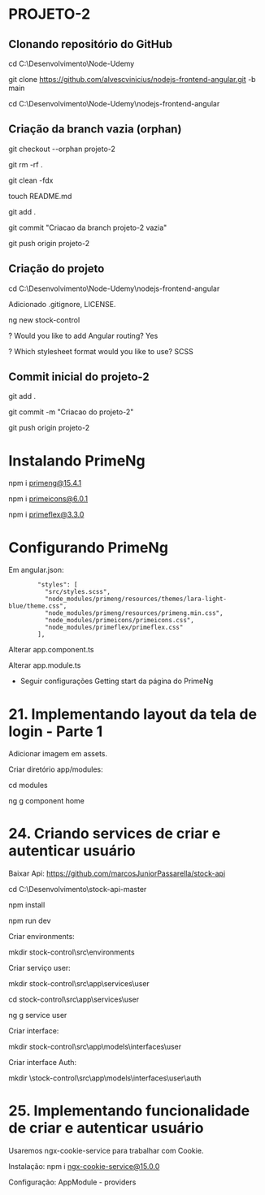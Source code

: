 # PROJETO-2

## Clonando repositório do GitHub

cd C:\Desenvolvimento\Node-Udemy

git clone https://github.com/alvescvinicius/nodejs-frontend-angular.git -b main

cd C:\Desenvolvimento\Node-Udemy\nodejs-frontend-angular

## Criação da branch vazia (orphan)

git checkout --orphan projeto-2

git rm -rf .

git clean -fdx

touch README.md

git add .

git commit "Criacao da branch projeto-2 vazia"

git push origin projeto-2

## Criação do projeto

cd C:\Desenvolvimento\Node-Udemy\nodejs-frontend-angular

Adicionado .gitignore, LICENSE.

ng new stock-control

? Would you like to add Angular routing? Yes

? Which stylesheet format would you like to use? SCSS

## Commit inicial do projeto-2

git add .

git commit -m "Criacao do projeto-2"

git push origin projeto-2

# Instalando PrimeNg

npm i primeng@15.4.1

npm i primeicons@6.0.1

npm i primeflex@3.3.0

# Configurando PrimeNg

Em angular.json:

            "styles": [
              "src/styles.scss",
              "node_modules/primeng/resources/themes/lara-light-blue/theme.css",
              "node_modules/primeng/resources/primeng.min.css",
              "node_modules/primeicons/primeicons.css",
              "node_modules/primeflex/primeflex.css"
            ],

Alterar app.component.ts

Alterar app.module.ts

* Seguir configurações Getting start da página do PrimeNg

# 21. Implementando layout da tela de login - Parte 1

Adicionar imagem em assets.

Criar diretório app/modules:

cd modules

ng g component home

# 24. Criando services de criar e autenticar usuário

Baixar Api: https://github.com/marcosJuniorPassarella/stock-api

cd C:\Desenvolvimento\stock-api-master

npm install

npm run dev

Criar environments:

mkdir stock-control\src\environments

Criar serviço user:

mkdir stock-control\src\app\services\user

cd stock-control\src\app\services\user

ng g service user

Criar interface:

mkdir stock-control\src\app\models\interfaces\user

Criar interface Auth:

mkdir \stock-control\src\app\models\interfaces\user\auth

# 25. Implementando funcionalidade de criar e autenticar usuário

Usaremos ngx-cookie-service para trabalhar com Cookie.

Instalação: npm i ngx-cookie-service@15.0.0

Configuração: AppModule - providers
